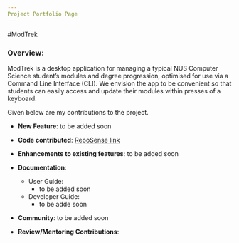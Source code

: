 ```yaml
---
Project Portfolio Page
---
```


#ModTrek

### Overview: 
ModTrek is a desktop application for managing a typical NUS Computer Science student’s modules and degree progression, optimised for use via a Command Line Interface (CLI). We envision the app to be convenient so that students can easily access and update their modules within presses of a keyboard.

Given below are my contributions to the project.

* **New Feature**: to be added soon

* **Code contributed**: [RepoSense link](https://nus-cs2103-ay2223s2.github.io/tp-dashboard/?search=cjyothika&breakdown=true)

* **Enhancements to existing features**:
    to be added soon

* **Documentation**:
    * User Guide:
        * to be added soon
    * Developer Guide:
        * to be adde soon

* **Community**:
    to be added soon

* **Review/Mentoring Contributions**: